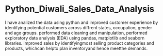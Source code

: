 # Python_Diwali_Sales_Data_Analysis
I have analized the data using python and improved customer experience by identifying potential customers across diffrent states, occupation, gender and age groups.
performed data cleaning and manipulation, performed exploratory data analysis (EDA) using pandas, matplotlib and seaborn libraries. 
improved sales by identifyingmost selling product categories and products, whichcan helpto plan inventoryand hence meetthe demands.
